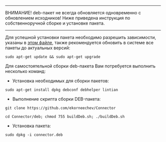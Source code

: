 _ _ _ _ _ _ _ _ _ _ _ _ _ _ _ _ _ _ _ _ _ _ _ _ _ _ _ _ _ _ _ _ _ _ _ _ 

ВНИМАНИЕ! deb-пакет не всегда обновляется одновременно с обновлением исходников!
Ниже приведена инструкция по собственноручной сборке и установке пакета.

_ _ _ _ _ _ _ _ _ _ _ _ _ _ _ _ _ _ _ _ _ _ _ _ _ _ _ _ _ _ _ _ _ _ _ _ 

Для успешной установки пакета необходимо разрешить зависимости, указаны в [этом файле](https://github.com/ekorneechev/Connector/blob/master/deb_package/connector/DEBIAN/control), также рекомендуется обновить в системе все пакеты до актуальных версий:

`sudo apt-get update && sudo apt-get upgrade`

Для самостоятельной сборки deb-пакета Вам потребуется выполнить несколько команд: 
* Установка необходимых для сборки пакетов:

`sudo apt-get install dpkg debconf debhelper lintian`

* Выполнение скрипта сборки DEB-пакета:

`git clone https://github.com/ekorneechev/Connector`

`cd Connector/deb; chmod 755 buildDeb.sh; ./buildDeb.sh`

* Установка пакета:

`sudo dpkg -i connector.deb`
